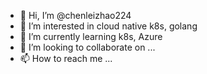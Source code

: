 - 👋 Hi, I’m @chenleizhao224
- 👀 I’m interested in cloud native k8s, golang
- 🌱 I’m currently learning k8s, Azure
- 💞️ I’m looking to collaborate on ...
- 📫 How to reach me ...

<!---
chenleizhao224/chenleizhao224 is a ✨ special ✨ repository because its `README.md` (this file) appears on your GitHub profile.
You can click the Preview link to take a look at your changes.
--->
